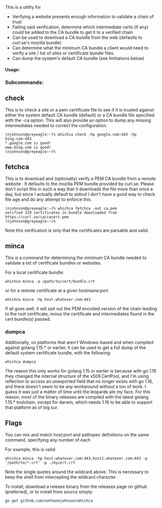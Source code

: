 This is a utility for
- Verifying a website presents enough information to validate a chain of trust
- Failing said verification, determine which intermediate certs (if any) 
  could be added to the CA bundle to get it to a verified chain
- Can be used to download a CA bundle from the web (defaults to 
  curl.se's mozilla bundle)
- Can determine what the minimum CA bundle a client would need to verify
  a site / list of sites or certificate bundle files.
- Can dump the system's default CA bundle (see limitations below)  


#### Usage:

### Subcommands:

## check

This is to check a site or a pem certificate file to see if it is trusted
against either the system default CA bundle (default) or a CA bundle file specified
with the -ca option. This will also provide an option to dump any missing 
intermediates needed to correct the configuration.

    (njohnson@greyeagle:~)% whichca check -hp google.com:443 -hp bing.com:443
    *.google.com is good!
    www.bing.com is good!
    (njohnson@greyeagle:~)%

## fetchca

This is to download and (optionally) verify a PEM CA bundle from a remote website
.  It defaults to the mozilla PEM bundle provided by curl.se.  Please don't
script this in such a way that it downloads the file more than once a day, but
since I actually default to stdout I don't have a good way to check file age
and do any attempt to enforce this.

    (njohnson@greyeagle:~)% whichca fetchca -out ca.pem
    verified 129 certificates in bundle downloaded from https://curl.se/ca/cacert.pem
    (njohnson@greyeagle:~)%

Note this verification is only that the certificates are parsable and valid.
## minca

This is a command for determining the minimum CA bundle needed to validate a list
of certificate bundles or websites.

For a local certificate bundle:

    whichca minca -p /path/to/cert/bundle.crt

or for a remote certificate at a given hostname:port

    whichca minca -hp host.whatever.com:443

If all goes well, it will spit out the PEM encoded version of the chain leading to the root certificate, minus the
certificate and intermediates found in the cert bundle(s) passed.

### dumpca

Additionally, on platforms that aren't Windows-based and when compiled against golang 1.15.* or earlier, it can be used
to get a full dump of the default system certificate bundle, with the following:

    whichca dumpca

The reason this only works for golang 1.15 or earlier is because with go 1.16
they changed the internal structure of the x509.CertPool, and I'm using
reflection to access an unexported field that no longer exists with go 1.16,
and there doesn't seem to be any workaround without a ton of work.  I guess it
was just a matter of time until the leopards ate *my* face.  For this reason, 
most of the binary releases are compiled with the latest golang 1.15.* toolchain,
except for darwin, which needs 1.16 to be able to support that platform as of big sur.

## Flags

You can mix and match host:port and pathspec definitions on the same command, 
specifying any number of each

For example, this is valid:

    whichca minca -hp host.whatever.com:443,host2.whatever.com:443 -p '/path/to/*.crt' -p ./mycert.crt

Note the single quotes around the wildcard above. This is necessary to keep the shell from intercepting the wildcard
character.

To install, download a release binary from the releases page on github (preferred),
or to install from source simply:

    go get github.com/nathanejohnson/whichca
    
